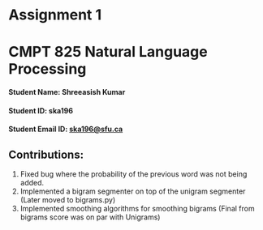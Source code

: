 # Assignment 1
# CMPT 825 Natural Language Processing
#### Student Name: Shreeasish Kumar
#### Student ID: ska196
#### Student Email ID: ska196@sfu.ca

## Contributions:

1) Fixed bug where the probability of the previous word was not being added.
2) Implemented a bigram segmenter on top of the unigram segmenter (Later moved to bigrams.py)
3) Implemented smoothing algorithms for smoothing bigrams (Final from bigrams score was on par with Unigrams)
